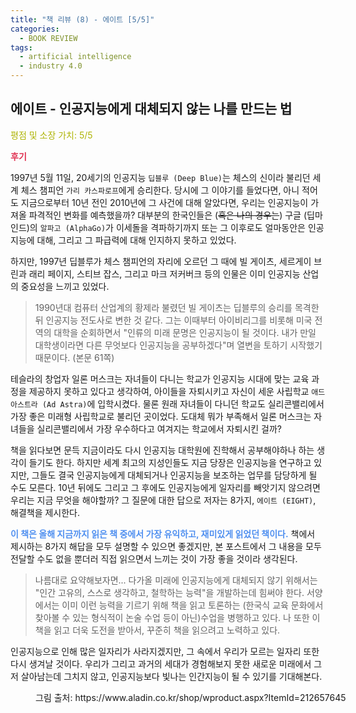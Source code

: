 ```yaml
---
title: "책 리뷰 (8) - 에이트 [5/5]"
categories:
  - BOOK REVIEW
tags:
  - artificial intelligence
  - industry 4.0
---
```


## 에이트 - 인공지능에게 대체되지 않는 나를 만드는 법

<span style="color:#AEB404">평점 및 소장 가치: 5/5</span>

<span style="color:#E03050"><b>후기</b></span>

1997년 5월 11일, 20세기의 인공지능 `딥블루 (Deep Blue)`는 체스의 신이라 불리던 세계 체스 챔피언 `가리 카스파로프`에게 승리한다. 당시에 그 이야기를 들었다면, 아니 적어도 지금으로부터 10년 전인 2010년에 그 사건에 대해 알았다면, 우리는 인공지능이 가져올 파격적인 변화를 예측했을까? 대부분의 한국인들은 (~~혹은 나의 경우는~~) 구글 (딥마인드)의 `알파고 (AlphaGo)`가 이세돌을 격파하기까지 또는 그 이후로도 얼마동안은 인공지능에 대해, 그리고 그 파급력에 대해 인지하지 못하고 있었다. 

하지만, 1997년 딥블루가 체스 챔피언의 자리에 오르던 그 때에 빌 게이츠, 세르게이 브린과 래리 페이지, 스티브 잡스, 그리고 마크 저커버크 등의 인물은 이미 인공지능 산업의 중요성을 느끼고 있었다.

>1990년대 컴퓨터 산업계의 황제라 불렸던 빌 게이츠는 딥블루의 승리를 목격한 뒤 인공지능 전도사로 변한 것 같다. 그는 이때부터 아이비리그를 비롯해 미국 전역의 대학을 순회하면서 "인류의 미래 문명은 인공지능이 될 것이다. 내가 만일 대학생이라면 다른 무엇보다 인공지능을 공부하겠다"며 열변을 토하기 시작했기 때문이다.
(본문 61쪽)

테슬라의 창업자 일론 머스크는 자녀들이 다니는 학교가 인공지능 시대에 맞는 교육 과정을 제공하지 못하고 있다고 생각하여, 아이들을 자퇴시키고 자신이 세운 사립학교 `애드 아스트라 (Ad Astra)`에 입학시켰다. 물론 원래 자녀들이 다니던 학교도 실리콘밸리에서 가장 좋은 미래형 사립학교로 불리던 곳이었다. 도대체 뭐가 부족해서 일론 머스크는 자녀들을 실리콘밸리에서 가장 우수하다고 여겨지는 학교에서 자퇴시킨 걸까?

책을 읽다보면 문득 지금이라도 다시 인공지능 대학원에 진학해서 공부해야하나 하는 생각이 들기도 한다. 하지만 세계 최고의 지성인들도 지금 당장은 인공지능을 연구하고 있지만, 그들도 결국 인공지능에게 대체되거나 인공지능을 보조하는 업무를 담당하게 될 수도 모른다. 10년 뒤에도 그리고 그 후에도 인공지능에게 일자리를 빼앗기지 않으려면 우리는 지금 무엇을 해야할까? 그 질문에 대한 답으로 저자는 8가지, `에이트 (EIGHT)`, 해결책을 제시한다. 

<span style="color:#5090F0"><b>이 책은 올해 지금까지 읽은 책 중에서 가장 유익하고, 재미있게 읽었던 책이다.</b></span> 책에서 제시하는 8가지 해답을 모두 설명할 수 있으면 좋겠지만, 본 포스트에서 그 내용을 모두 전달할 수도 없을 뿐더러 직접 읽으면서 느끼는 것이 가장 좋을 것이라 생각된다. 

>나름대로 요약해보자면... 다가올 미래에 인공지능에게 대체되지 않기 위해서는 "인간 고유의, 스스로 생각하고, 철학하는 능력"을 개발하는데 힘써야 한다. 서양에서는 이미 이런 능력을 기르기 위해 책을 읽고 토론하는 (한국식 교육 문화에서 찾아볼 수 있는 형식적이 논술 수업 등이 아닌)수업을 병행하고 있다. 나 또한 이 책을 읽고 더욱 도전을 받아서, 꾸준히 책을 읽으려고 노력하고 있다.

인공지능으로 인해 많은 일자리가 사라지겠지만, 그 속에서 우리가 모르는 일자리 또한 다시 생겨날 것이다. 우리가 그리고 과거의 세대가 경험해보지 못한 새로운 미래에서 그저 살아남는데 그치지 않고, 인공지능보다 빛나는 인간지능이 될 수 있기를 기대해본다.

<figure style="width: 100%">
  <img src="{{ site.url }}{{ site.baseurl }}/assets/images/book8.png" alt="">
  <figcaption>그림 출처: https://www.aladin.co.kr/shop/wproduct.aspx?ItemId=212657645</figcaption>
</figure>
